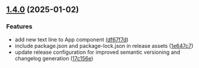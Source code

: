 ## [1.4.0](https://github.com/michal-worwag/vite-automation/compare/v1.3.0...v1.4.0) (2025-01-02)


### Features

* add new text line to App component ([df67f7d](https://github.com/michal-worwag/vite-automation/commit/df67f7d40a8c3b0e759d4414f73c8bae2c1ed0df))
* include package.json and package-lock.json in release assets ([1e647c7](https://github.com/michal-worwag/vite-automation/commit/1e647c79459a7d998d59a5f6a0a04a5dbd2bde4c))
* update release configuration for improved semantic versioning and changelog generation ([17c156e](https://github.com/michal-worwag/vite-automation/commit/17c156e4ec6787d88048341dcc334e7e3c352f40))

